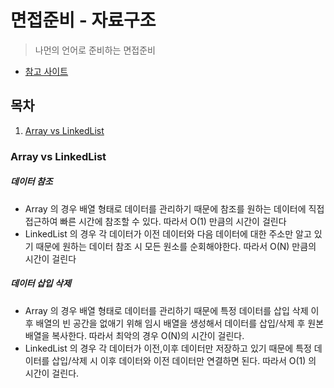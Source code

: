 # 면접준비 - 자료구조
> 나먼의 언어로 준비하는 면접준비

- [참고 사이트](#https://github.com/JaeYeopHan/Interview_Question_for_Beginner)

## 목차
1. [Array vs LinkedList](#array-vs-linkedlist)


### Array vs LinkedList

##### 데이터 참조
- Array 의 경우 배열 형태로 데이터를 관리하기 때문에 참조를 원하는 데이터에 직접 접근하여 빠른 시간에 참조할 수 있다. 따라서 O(1) 만큼의 시간이 걸린다
- LinkedList 의 경우 각 데이터가 이전 데이터와 다음 데이터에 대한 주소만 알고 있기 때문에 원하는 데이터 참조 시 모든 원소를 순회해야한다. 따라서 O(N) 만큼의 시간이 걸린다

##### 데이터 삽입 삭제
- Array 의 경우 배열 형태로 데이터를 관리하기 때문에 특정 데이터를 삽입 삭제 이후 배열의 빈 공간을 없애기 위해 임시 배열을 생성해서 데이터를 삽입/삭제 후 원본 배열을 복사한다.  따라서 최악의 경우 O(N)의 시간이 걸린다.
- LinkedList 의 경우 각 데이터가 이전,이후 데이터만 저장하고 있기 때문에 특정 데이터를 삽입/삭제 시 이후 데이터와 이전 데이터만 연결하면 된다. 따라서 O(1) 의 시간이 걸린다.

